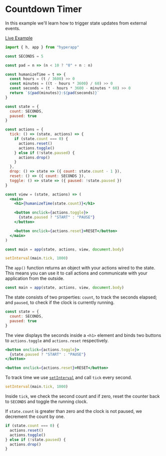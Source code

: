 # Countdown Timer

In this example we'll learn how to trigger state updates from external events.

[Live Example](https://codepen.io/hyperapp/pen/evOZLv?editors=0010)

```jsx
import { h, app } from "hyperapp"

const SECONDS = 5

const pad = n => (n < 10 ? "0" + n : n)

const humanizeTime = t => {
  const hours = (t / 3600) >> 0
  const minutes = ((t - hours * 3600) / 60) >> 0
  const seconds = (t - hours * 3600 - minutes * 60) >> 0
  return `${pad(minutes)}:${pad(seconds)}`
}

const state = {
  count: SECONDS,
  paused: true
}

const actions = {
  tick: () => (state, actions) => {
    if (state.count === 0) {
      actions.reset()
      actions.toggle()
    } else if (!state.paused) {
      actions.drop()
    }
  },
  drop: () => state => ({ count: state.count - 1 }),
  reset: () => ({ count: SECONDS }),
  toggle: () => state => ({ paused: !state.paused })
}

const view = (state, actions) => (
  <main>
    <h1>{humanizeTime(state.count)}</h1>

    <button onclick={actions.toggle}>
      {state.paused ? "START" : "PAUSE"}
    </button>

    <button onclick={actions.reset}>RESET</button>
  </main>
)

const main = app(state, actions, view, document.body)

setInterval(main.tick, 1000)
```

The `app()` function returns an object with your actions wired to the state. This means you can use it to call actions and communicate with your application from the outside.

```jsx
const main = app(state, actions, view, document.body)
```

The state consists of two properties: `count`, to track the seconds elapsed; and `paused`, to check if the clock is currently running.

```jsx
const state = {
  count: SECONDS,
  paused: true
}
```

The view displays the seconds inside a `<h1>` element and binds two buttons to `actions.toggle` and `actions.reset` respectively.

```jsx
<button onclick={actions.toggle}>
  {state.paused ? "START" : "PAUSE"}
</button>

<button onclick={actions.reset}>RESET</button>
```

To track time we use [`setInterval`](https://developer.mozilla.org/en-US/docs/Web/API/WindowOrWorkerGlobalScope/setInterval) and call `tick` every second.

```jsx
setInterval(main.tick, 1000)
```

Inside `tick`, we check the second count and if zero, reset the counter back to `SECONDS` and toggle the running clock.

If `state.count` is greater than zero and the clock is not paused, we decrement the count by one.

```jsx
if (state.count === 0) {
  actions.reset()
  actions.toggle()
} else if (!state.paused) {
  actions.drop()
}
```
